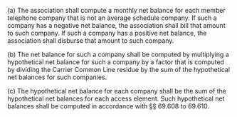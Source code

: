 (a) The association shall compute a monthly net balance for each member telephone company that is not an average schedule company. If such a company has a negative net balance, the association shall bill that amount to such company. If such a company has a positive net balance, the association shall disburse that amount to such company.

(b) The net balance for such a company shall be computed by multiplying a hypothetical net balance for such a company by a factor that is computed by dividing the Carrier Common Line residue by the sum of the hypothetical net balances for such companies.

(c) The hypothetical net balance for each company shall be the sum of the hypothetical net balances for each access element. Such hypothetical net balances shall be computed in accordance with §§ 69.608 to 69.610.

